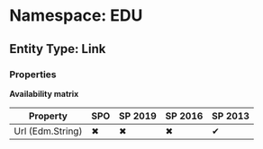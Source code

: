 # Namespace: EDU
## Entity Type: Link

### Properties

**Availability matrix**

Property | SPO | SP 2019 | SP 2016 | SP 2013
----------|-----|---------|---------|--------
Url (Edm.String) | ✖ | ✖ | ✖ | ✔

